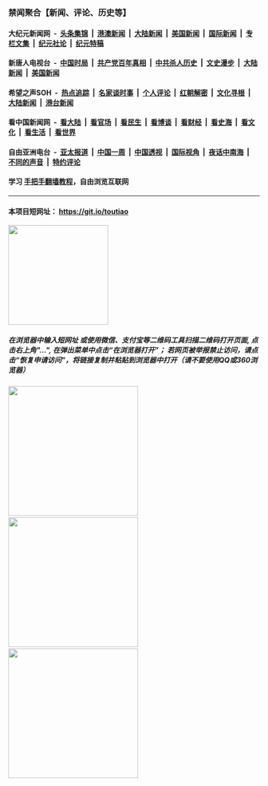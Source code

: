 ### 禁闻聚合【新闻、评论、历史等】

#### 大纪元新闻网 &nbsp;-&nbsp; [头条集锦](indexes/E头条集锦.md?t=02110322) &nbsp;|&nbsp; [港澳新闻](indexes/E港澳新闻.md?t=02110322)  &nbsp;|&nbsp; [大陆新闻](indexes/E大陆新闻.md?t=02110322) &nbsp;|&nbsp; [美国新闻](indexes/E美国新闻.md?t=02110322) &nbsp;|&nbsp; [国际新闻](indexes/E国际新闻.md?t=02110322) &nbsp;|&nbsp; [专栏文集](indexes/E专栏文集.md?t=02110322) &nbsp;|&nbsp; [纪元社论](indexes/E纪元社论.md?t=02110322) &nbsp;|&nbsp; [纪元特稿](indexes/E纪元特稿.md?t=02110322) 

#### 新唐人电视台 &nbsp;-&nbsp; [中国时局](indexes/N中国时局.md?t=02110322) &nbsp;|&nbsp; [共产党百年真相](indexes/N共产党百年真相.md?t=02110322) &nbsp;|&nbsp; [中共杀人历史](indexes/N中共杀人历史.md?t=02110322) &nbsp;|&nbsp; [文史漫步](indexes/N文史漫步.md?t=02110322) &nbsp;|&nbsp; [大陆新闻](indexes/N大陆新闻.md?t=02110322) &nbsp;|&nbsp; [美国新闻](indexes/N美国新闻.md?t=02110322)

#### 希望之声SOH &nbsp;-&nbsp; [热点追踪](indexes/H热点追踪.md?t=02110322) &nbsp;|&nbsp; [名家谈时事](indexes/H名家谈时事.md?t=02110322) &nbsp;|&nbsp; [个人评论](indexes/H个人评论.md?t=02110322)  &nbsp;|&nbsp; [红朝解密](indexes/H红朝解密.md?t=02110322) &nbsp;|&nbsp; [文化寻根](indexes/H文化寻根.md?t=02110322) &nbsp;|&nbsp; [大陆新闻](indexes/H大陆新闻.md?t=02110322) &nbsp;|&nbsp; [港台新闻](indexes/H港台新闻.md?t=02110322)

#### 看中国新闻网 &nbsp;-&nbsp; [看大陆](indexes/S看大陆.md?t=02110322) &nbsp;|&nbsp; [看官场](indexes/S看官场.md?t=02110322) &nbsp;|&nbsp; [看民生](indexes/S看民生.md?t=02110322)  &nbsp;|&nbsp; [看博谈](indexes/S看博谈.md?t=02110322) &nbsp;|&nbsp; [看财经](indexes/S看财经.md?t=02110322) &nbsp;|&nbsp; [看史海](indexes/S看史海.md?t=02110322) &nbsp;|&nbsp; [看文化](indexes/S看文化.md?t=02110322) &nbsp;|&nbsp; [看生活](indexes/S看生活.md?t=02110322) &nbsp;|&nbsp; [看世界](indexes/S看世界.md?t=02110322)

#### 自由亚洲电台 &nbsp;-&nbsp; [亚太报道](indexes/R亚太报道.md?t=02110322) &nbsp;|&nbsp; [中国一周](indexes/R中国一周.md?t=02110322) &nbsp;|&nbsp; [中国透视](indexes/R中国透视.md?t=02110322)  &nbsp;|&nbsp; [国际视角](indexes/R国际视角.md?t=02110322) &nbsp;|&nbsp; [夜话中南海](indexes/R夜话中南海.md?t=02110322) &nbsp;|&nbsp; [不同的声音](indexes/R不同的声音.md?t=02110322) &nbsp;|&nbsp; [特约评论](indexes/R特约评论.md?t=02110322)

#### 学习 [手把手翻墙教程](https://github.com/gfw-breaker/guides/wiki)，自由浏览互联网

----

#### 本项目短网址： https://git.io/toutiao
<img src="https://raw.githubusercontent.com/gfw-breaker/banned-news/master/scripts/img/qr.png" width="200px"/>  

##### 在浏览器中输入短网址 或使用微信、支付宝等二维码工具扫描二维码打开页面, 点击右上角"...", 在弹出菜单中点击“在浏览器打开”； 若网页被举报禁止访问，请点击“恢复申请访问”，将链接复制并粘贴到浏览器中打开（请不要使用QQ或360浏览器）

<img src="https://raw.githubusercontent.com/gfw-breaker/banned-news/master/scripts/img/1.png" width="260px"/> &nbsp; <img src="https://raw.githubusercontent.com/gfw-breaker/banned-news/master/scripts/img/2.png" width="260px"/> &nbsp; <img src="https://raw.githubusercontent.com/gfw-breaker/banned-news/master/scripts/img/3.png" width="260px"/>
